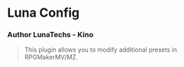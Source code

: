 # Luna Config
### Author LunaTechs - Kino
> This plugin allows you to modify additional presets in RPGMakerMV/MZ.
